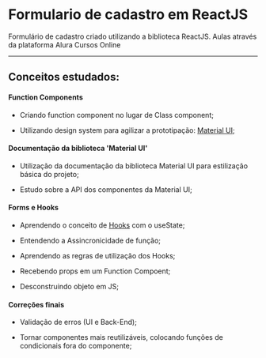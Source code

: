 # Formulario de cadastro em ReactJS
Formulário de cadastro criado utilizando a biblioteca ReactJS. Aulas através da plataforma Alura Cursos Online

---

## Conceitos estudados:

#### Function Components

* Criando function component no lugar de Class component;

* Utilizando design system para agilizar a prototipação: [Material UI](https://material-ui.com/pt/);


#### Documentação da biblioteca 'Material UI'

* Utilização da documentação da biblioteca Material UI para estilização básica do projeto;

* Estudo sobre a API dos componentes da Material UI;


#### Forms e Hooks

* Aprendendo o conceito de [Hooks](https://pt-br.reactjs.org/docs/hooks-intro.html) com o useState;

* Entendendo a Assincronicidade de função;

* Aprendendo as regras de utilização dos Hooks;

* Recebendo props em um Function Compoent;

* Desconstruindo objeto em JS;

#### Correções finais

* Validação de erros (UI e Back-End);

* Tornar componentes mais reutilizáveis, colocando funções de condicionais fora do componente;